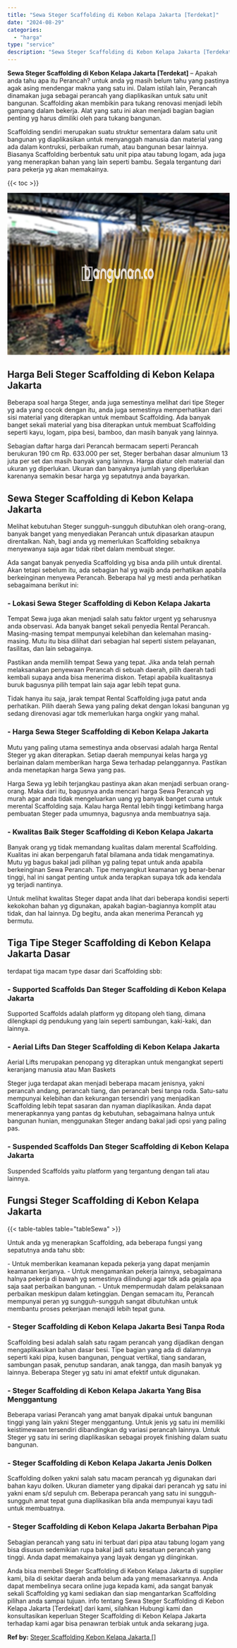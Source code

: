 ```yaml
---
title: "Sewa Steger Scaffolding di Kebon Kelapa Jakarta [Terdekat]"
date: "2024-08-29"
categories: 
  - "harga"
type: "service"
description: "Sewa Steger Scaffolding di Kebon Kelapa Jakarta [Terdekat]. Anda bisa membeli Steger Scaffolding di Kebon Kelapa Jakarta di supplier kami, bila di sekitar da..."
---
```


**Sewa Steger Scaffolding di Kebon Kelapa Jakarta \[Terdekat\]** – Apakah anda tahu apa itu Perancah? untuk anda yg masih belum tahu yang pastinya agak asing mendengar makna yang satu ini. Dalam istilah lain, Perancah dinamakan juga sebagai perancah yang diaplikasikan untuk satu unit bangunan. Scaffolding akan membikin para tukang renovasi menjadi lebih gampang dalam bekerja. Alat yang satu ini akan menjadi bagian bagian penting yg harus dimiliki oleh para tukang bangunan.

Scaffolding sendiri merupakan suatu struktur sementara dalam satu unit bangunan yg diaplikasikan untuk menyanggah manusia dan material yang ada dalam kontruksi, perbaikan rumah, atau bangunan besar lainnya. Biasanya Scaffolding berbentuk satu unit pipa atau tabung logam, ada juga yang menerapkan bahan yang lain seperti bambu. Segala tergantung dari para pekerja yg akan memakainya.

{{< toc >}}

![Sewa Steger Scaffolding di Kebon Kelapa Jakarta [Terdekat]](/images/sewa-scaffolding-steger-11.png)

## Harga Beli Steger Scaffolding di Kebon Kelapa Jakarta

Beberapa soal harga Steger, anda juga semestinya melihat dari tipe Steger yg ada yang cocok dengan itu, anda juga semestinya memperhatikan dari sisi material yang diterapkan untuk membaut Scaffolding. Ada banyak banget sekali material yang bisa diterapkan untuk membuat Scaffolding seperti kayu, logam, pipa besi, bamboo, dan masih banyak yang lainnya.

Sebagian daftar harga dari Perancah bermacam seperti Perancah berukuran 190 cm Rp. 633.000 per set, Steger berbahan dasar almunium 13 juta per set dan masih banyak yang lainnya. Harga diatur oleh material dan ukuran yg diperlukan. Ukuran dan banyaknya jumlah yang diperlukan karenanya semakin besar harga yg sepatutnya anda bayarkan.

## Sewa Steger Scaffolding di Kebon Kelapa Jakarta

Melihat kebutuhan Steger sungguh-sungguh dibutuhkan oleh orang-orang, banyak banget yang menyediakan Perancah untuk dipasarkan ataupun direntalkan. Nah, bagi anda yg memerlukan Scaffolding sebaiknya menyewanya saja agar tidak ribet dalam membuat steger.

Ada sangat banyak penyedia Scaffolding yg bisa anda pilih untuk dirental. Akan tetapi sebelum itu, ada sebagian hal yg wajib anda perhatikan apabila berkeinginan menyewa Perancah. Beberapa hal yg mesti anda perhatikan sebagaimana berikut ini:

### \- Lokasi Sewa Steger Scaffolding di Kebon Kelapa Jakarta

Tempat Sewa juga akan menjadi salah satu faktor urgent yg seharusnya anda observasi. Ada banyak banget sekali penyedia Rental Perancah. Masing-masing tempat mempunyai kelebihan dan kelemahan masing-masing. Mutu itu bisa dilihat dari sebagian hal seperti sistem pelayanan, fasilitas, dan lain sebagainya.

Pastikan anda memilih tempat Sewa yang tepat. Jika anda telah pernah melaksanakan penyewaan Perancah di sebuah daerah, pilih daerah tadi kembali supaya anda bisa menerima diskon. Tetapi apabila kualitasnya buruk bagusnya pilih tempat lain saja agar lebih tepat guna.

Tidak hanya itu saja, jarak tempat Rental Scaffolding juga patut anda perhatikan. Pilih daerah Sewa yang paling dekat dengan lokasi bangunan yg sedang direnovasi agar tdk memerlukan harga ongkir yang mahal.

### \- Harga Sewa Steger Scaffolding di Kebon Kelapa Jakarta

Mutu yang paling utama semestinya anda observasi adalah harga Rental Steger yg akan diterapkan. Setiap daerah mempunyai kelas harga yg berlainan dalam memberikan harga Sewa terhadap pelanggannya. Pastikan anda menetapkan harga Sewa yang pas.

Harga Sewa yg lebih terjangkau pastinya akan akan menjadi serbuan orang-orang. Maka dari itu, bagusnya anda mencari harga Sewa Perancah yg murah agar anda tidak mengeluarkan uang yg banyak banget cuma untuk merental Scaffolding saja. Kalau harga Rental lebih tinggi ketimbang harga pembuatan Steger pada umumnya, bagusnya anda membuatnya saja.

### \- Kwalitas Baik Steger Scaffolding di Kebon Kelapa Jakarta

Banyak orang yg tidak memandang kualitas dalam merental Scaffolding. Kualitas ini akan berpengaruh fatal bilamana anda tidak mengamatinya. Mutu yg bagus bakal jadi pilihan yg paling tepat untuk anda apabila berkeinginan Sewa Perancah. Tipe menyangkut keamanan yg benar-benar tinggi, hal ini sangat penting untuk anda terapkan supaya tdk ada kendala yg terjadi nantinya.

Untuk melihat kwalitas Steger dapat anda lihat dari beberapa kondisi seperti kekokohan bahan yg digunakan, apakah bagian-bagiannya komplit atau tidak, dan hal lainnya. Dg begitu, anda akan menerima Perancah yg bermutu.

## Tiga Tipe Steger Scaffolding di Kebon Kelapa Jakarta Dasar

terdapat tiga macam type dasar dari Scaffolding sbb:

### \- Supported Scaffolds Dan Steger Scaffolding di Kebon Kelapa Jakarta

Supported Scaffolds adalah platform yg ditopang oleh tiang, dimana dilengkapi dg pendukung yang lain seperti sambungan, kaki-kaki, dan lainnya.

### \- Aerial Lifts Dan Steger Scaffolding di Kebon Kelapa Jakarta

Aerial Lifts merupakan penopang yg diterapkan untuk mengangkat seperti keranjang manusia atau Man Baskets

Steger juga terdapat akan menjadi beberapa macam jenisnya, yakni perancah andang, perancah tiang, dan perancah besi tanpa roda. Satu-satu mempunyai kelebihan dan kekurangan tersendiri yang menjadikan Scaffolding lebih tepat sasaran dan nyaman diaplikasikan. Anda dapat menerapkannya yang pantas dg kebutuhan, sebagaimana halnya untuk bangunan hunian, menggunakan Steger andang bakal jadi opsi yang paling pas.

### \- Suspended Scaffolds Dan Steger Scaffolding di Kebon Kelapa Jakarta

Suspended Scaffolds yaitu platform yang tergantung dengan tali atau lainnya.

## Fungsi Steger Scaffolding di Kebon Kelapa Jakarta

{{< table-tables table="tableSewa" >}}

Untuk anda yg menerapkan Scaffolding, ada beberapa fungsi yang sepatutnya anda tahu sbb:

\- Untuk memberikan keamanan kepada pekerja yang dapat menjamin keamanan kerjanya. - Untuk mengamankan pekerja lainnya, sebagaimana halnya pekerja di bawah yg semestinya dilindungi agar tdk ada gejala apa saja saat perbaikan bangunan. - Untuk mempermudah dalam pelaksanaan perbaikan meskipun dalam ketinggian. Dengan semacam itu, Perancah mempunyai peran yg sungguh-sungguh sangat dibutuhkan untuk membantu proses pekerjaan menajdi lebih tepat guna.

### \- Steger Scaffolding di Kebon Kelapa Jakarta Besi Tanpa Roda

Scaffolding besi adalah salah satu ragam perancah yang dijadikan dengan mengaplikasikan bahan dasar besi. Tipe bagian yang ada di dalamnya seperti kaki pipa, kusen bangunan, penguat vertikal, tiang sandaran, sambungan pasak, penutup sandaran, anak tangga, dan masih banyak yg lainnya. Beberapa Steger yg satu ini amat efektif untuk digunakan.

### \- Steger Scaffolding di Kebon Kelapa Jakarta Yang Bisa Menggantung

Beberapa variasi Perancah yang amat banyak dipakai untuk bangunan tinggi yang lain yakni Steger menggantung. Untuk jenis yg satu ini memiliki keistimewaan tersendiri dibandingkan dg variasi perancah lainnya. Untuk Steger yg satu ini sering diaplikasikan sebagai proyek finishing dalam suatu bangunan.

### \- Steger Scaffolding di Kebon Kelapa Jakarta Jenis Dolken

Scaffolding dolken yakni salah satu macam perancah yg digunakan dari bahan kayu dolken. Ukuran diameter yang dipakai dari perancah yg satu ini yakni enam s/d sepuluh cm. Beberapa perancah yang satu ini sungguh-sungguh amat tepat guna diaplikasikan bila anda mempunyai kayu tadi untuk membuatnya.

### \- Steger Scaffolding di Kebon Kelapa Jakarta Berbahan Pipa

Sebagian perancah yang satu ini terbuat dari pipa atau tabung logam yang bisa disusun sedemikian rupa bakal jadi satu kesatuan perancah yang tinggi. Anda dapat memakainya yang layak dengan yg diinginkan.

Anda bisa membeli Steger Scaffolding di Kebon Kelapa Jakarta di supplier kami, bila di sekitar daerah anda belum ada yang memasarkannya. Anda dapat membelinya secara online juga kepada kami, ada sangat banyak sekali Scaffolding yg kami sediakan dan siap mengantarkan Scaffolding pilihan anda sampai tujuan. info tentang Sewa Steger Scaffolding di Kebon Kelapa Jakarta \[Terdekat\] dari kami, silahkan Hubungi kami dan konsultasikan keperluan Steger Scaffolding di Kebon Kelapa Jakarta terhadap kami agar bisa penawran terbiak untuk anda sekarang juga.

**Ref by:** [Steger Scaffolding Kebon Kelapa Jakarta []](https://id.wikipedia.org/wiki/Steger)
